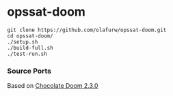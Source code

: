 # opssat-doom

```
git clone https://github.com/olafurw/opssat-doom.git
cd opssat-doom/
./setup.sh
./build-full.sh
./test-run.sh
```

### Source Ports

Based on [Chocolate Doom 2.3.0](https://github.com/chocolate-doom/chocolate-doom)
